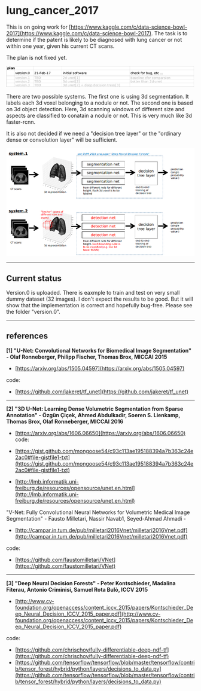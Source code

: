 # lung_cancer_2017

This is on going work for [https://www.kaggle.com/c/data-science-bowl-2017](https://www.kaggle.com/c/data-science-bowl-2017). The task is to determine if the patent is likely to be diagnosed with lung cancer or not within one year, given his current CT scans.

The plan is not fixed yet. 

![plan](/docs/images/plan.png)

There are two possible systems. The first one is using 3d segmentation. It labels each 3d voxel  belonging to a nodule or not. The second one is based on 3d object detection. Here, 3d scanning windows of different size and aspects are classified to conatain a nodule or not. This is very much like 3d faster-rcnn. 

It is also not decided if we need a "decision tree layer" or the "ordinary dense or convolution layer" will be sufficient.

![plan](/docs/images/plan2.png)

---

## Current status
Version.0 is uploaded. There is eaxmple to train and test on very small dummy dataset (32 images). I don't expect the results to be good. But it will show that the implementation is correct and hopefully bug-free. Please see the folder "version.0". 

---
## references
**[1] "U-Net: Convolutional Networks for Biomedical Image Segmentation" - Olaf Ronneberger, Philipp Fischer, Thomas Brox, MICCAI 2015**

- [https://arxiv.org/abs/1505.04597](https://arxiv.org/abs/1505.04597)

code: 
- [https://github.com/jakeret/tf_unet](https://github.com/jakeret/tf_unet)
 
---

**[2] "3D U-Net: Learning Dense Volumetric Segmentation from Sparse Annotation" - Özgün Çiçek, Ahmed Abdulkadir, Soeren S. Lienkamp, Thomas Brox, Olaf Ronneberger, MICCAI 2016**

- [https://arxiv.org/abs/1606.06650](https://arxiv.org/abs/1606.06650)
code:
- [https://gist.github.com/mongoose54/c93c113ae195188394a7b363c24e2ac0#file-gistfile1-txt](https://gist.github.com/mongoose54/c93c113ae195188394a7b363c24e2ac0#file-gistfile1-txt)

- [http://lmb.informatik.uni-freiburg.de/resources/opensource/unet.en.html](http://lmb.informatik.uni-freiburg.de/resources/opensource/unet.en.html)

"V-Net: Fully Convolutional Neural Networks for Volumetric Medical Image Segmentation" - 
Fausto Milletari, Nassir Navab1, Seyed-Ahmad Ahmadi -

- [http://campar.in.tum.de/pub/milletari2016Vnet/milletari2016Vnet.pdf](http://campar.in.tum.de/pub/milletari2016Vnet/milletari2016Vnet.pdf)

code:
- [https://github.com/faustomilletari/VNet](https://github.com/faustomilletari/VNet)

---
**[3] "Deep Neural Decision Forests" - Peter Kontschieder, Madalina Fiterau, Antonio Criminisi, Samuel Rota Bulò, ICCV 2015**

- [http://www.cv-foundation.org/openaccess/content_iccv_2015/papers/Kontschieder_Deep_Neural_Decision_ICCV_2015_paper.pdf](http://www.cv-foundation.org/openaccess/content_iccv_2015/papers/Kontschieder_Deep_Neural_Decision_ICCV_2015_paper.pdf)

code: 
- [https://github.com/chrischoy/fully-differentiable-deep-ndf-tf](https://github.com/chrischoy/fully-differentiable-deep-ndf-tf)
- [https://github.com/tensorflow/tensorflow/blob/master/tensorflow/contrib/tensor_forest/hybrid/python/layers/decisions_to_data.py](https://github.com/tensorflow/tensorflow/blob/master/tensorflow/contrib/tensor_forest/hybrid/python/layers/decisions_to_data.py)



